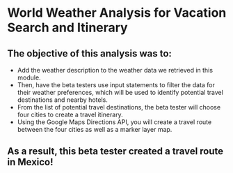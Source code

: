 # World Weather Analysis for Vacation Search and Itinerary

## The objective of this analysis was to:
* Add the weather description to the weather data we retrieved in this module. 
* Then, have the beta testers use input statements to filter the data for their weather preferences, which will be used to identify potential travel destinations and nearby hotels. 
* From the list of potential travel destinations, the beta tester will choose four cities to create a travel itinerary. 
* Using the Google Maps Directions API, you will create a travel route between the four cities as well as a marker layer map.

## As a result, this beta tester created a travel route in Mexico!
